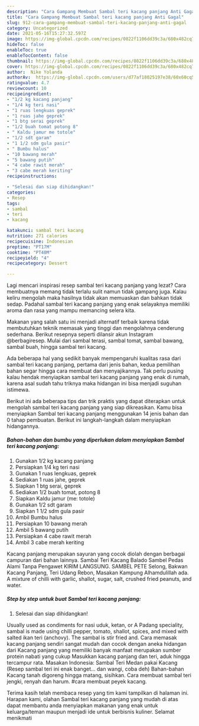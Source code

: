 ```yaml
---
description: "Cara Gampang Membuat Sambal teri kacang panjang Anti Gagal"
title: "Cara Gampang Membuat Sambal teri kacang panjang Anti Gagal"
slug: 912-cara-gampang-membuat-sambal-teri-kacang-panjang-anti-gagal
category: Uncategorized
date: 2021-05-16T15:27:32.597Z
image: https://img-global.cpcdn.com/recipes/0822f1106dd39c3a/680x482cq70/sambal-teri-kacang-panjang-foto-resep-utama.jpg
hideToc: false
enableToc: true
enableTocContent: false
thumbnail: https://img-global.cpcdn.com/recipes/0822f1106dd39c3a/680x482cq70/sambal-teri-kacang-panjang-foto-resep-utama.jpg
cover: https://img-global.cpcdn.com/recipes/0822f1106dd39c3a/680x482cq70/sambal-teri-kacang-panjang-foto-resep-utama.jpg
author:  Nike Yolanda
authorAv:  https://img-global.cpcdn.com/users/d77af18025197e38/60x60cq50/avatar.jpg
ratingvalue: 4.7
reviewcount: 10
recipeingredient:
- "1/2 kg kacang panjang"
- "1/4 kg teri nasi"
- "1 ruas lengkuas geprek"
- "1 ruas jahe geprek"
- "1 btg serai geprek"
- "1/2 buah tomat potong 8"
- " Kaldu jamur me totole"
- "1/2 sdt garam"
- "1 1/2 sdm gula pasir"
- " Bumbu halus"
- "10 bawang merah"
- "5 bawang putih"
- "4 cabe rawit merah"
- "3 cabe merah keriting"
recipeinstructions:

- "Selesai dan siap dihidangkan!"
categories:
- Resep
tags:
- sambal
- teri
- kacang

katakunci: sambal teri kacang 
nutrition: 271 calories
recipecuisine: Indonesian
preptime: "PT17M"
cooktime: "PT40M"
recipeyield: "4"
recipecategory: Dessert

---
```



Lagi mencari inspirasi resep sambal teri kacang panjang yang lezat? Cara membuatnya memang tidak terlalu sulit namun tidak gampang juga. Kalau keliru mengolah maka hasilnya tidak akan memuaskan dan bahkan tidak sedap. Padahal sambal teri kacang panjang yang enak selayaknya memiliki aroma dan rasa yang mampu memancing selera kita.


Makanan yang salah satu ini menjadi alternatif terbaik karena tidak membutuhkan teknik memasak yang tinggi dan mengolahnya cenderung sederhana. Berikut resepnya seperti dilansir akun Instagram @berbagiresep. Mulai dari sambal terasi, sambal tomat, sambal bawang, sambal buah, hingga sambal teri kacang.

Ada beberapa hal yang sedikit banyak mempengaruhi kualitas rasa dari sambal teri kacang panjang, pertama dari jenis bahan, kedua pemilihan bahan segar hingga cara membuat dan menyajikannya. Tak perlu pusing kalau hendak menyiapkan sambal teri kacang panjang yang enak di rumah, karena asal sudah tahu triknya maka hidangan ini bisa menjadi suguhan istimewa.


Berikut ini ada beberapa tips dan trik praktis yang dapat diterapkan untuk mengolah sambal teri kacang panjang yang siap dikreasikan. Kamu bisa menyiapkan Sambal teri kacang panjang menggunakan 14 jenis bahan dan 0 tahap pembuatan. Berikut ini langkah-langkah dalam menyiapkan hidangannya.

<!--inarticleads1-->

##### Bahan-bahan dan bumbu yang diperlukan dalam menyiapkan Sambal teri kacang panjang:

1. Gunakan 1/2 kg kacang panjang
1. Persiapkan 1/4 kg teri nasi
1. Gunakan 1 ruas lengkuas, geprek
1. Sediakan 1 ruas jahe, geprek
1. Siapkan 1 btg serai, geprek
1. Sediakan 1/2 buah tomat, potong 8
1. Siapkan  Kaldu jamur (me: totole)
1. Gunakan 1/2 sdt garam
1. Siapkan 1 1/2 sdm gula pasir
1. Ambil  Bumbu halus
1. Persiapkan 10 bawang merah
1. Ambil 5 bawang putih
1. Persiapkan 4 cabe rawit merah
1. Ambil 3 cabe merah keriting


Kacang panjang merupakan sayuran yang cocok diolah dengan berbagai campuran dari bahan lainnya. Sambal Teri Kacang Balado Sambel Pedas Alami Tanpa Pengawet KIRIM LANGSUNG. SAMBEL PETE Selong, Bakwan Kacang Panjang, Teri Udang Rebon, Masakan Kampung Alhamdulillah ada. A mixture of chilli with garlic, shallot, sugar, salt, crushed fried peanuts, and water. 

<!--inarticleads2-->

##### Step by step untuk buat Sambal teri kacang panjang:


1. Selesai dan siap dihidangkan!

Usually used as condiments for nasi uduk, ketan, or A Padang speciality, sambal is made using chilli pepper, tomato, shallot, spices, and mixed with salted ikan teri (anchovy). The sambal is stir fried and. Cara memasak kacang panjang sendiri sangat mudah dan cocok dengan aneka hidangan dari Kacang panjang yang memiliki banyak manfaat merupakan sumber protein nabati yang cukup Masukkan kacang panjang dan teri, aduk hingga tercampur rata. Masakan Indonesia: Sambal Teri Medan pakai Kacang (Resep sambal teri ini enak banget… dan wangi, coba deh) Bahan-bahan Kacang tanah digoreng hingga matang, sisihkan. Cara membuat sambal teri jengki, renyah dan harum. #cara membuat peyek kacang. 

Terima kasih telah membaca resep yang tim kami tampilkan di halaman ini. Harapan kami, olahan Sambal teri kacang panjang yang mudah di atas dapat membantu anda menyiapkan makanan yang enak untuk keluarga/teman maupun menjadi ide untuk berbisnis kuliner. Selamat menikmati
